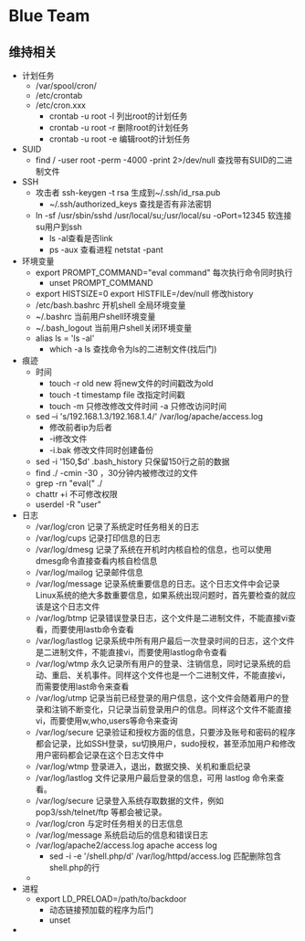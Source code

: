 # Blue Team

## 维持相关

+ 计划任务
  + /var/spool/cron/
  + /etc/crontab
  + /etc/cron.xxx
    + crontab -u root -l 列出root的计划任务
    + crontab -u root -r 删除root的计划任务
    + crontab -u root -e 编辑root的计划任务
+ SUID
  + find / -user root -perm -4000 -print 2>/dev/null  查找带有SUID的二进制文件
+ SSH
  + 攻击者 ssh-keygen -t rsa 生成到~/.ssh/id_rsa.pub
    + ~/.ssh/authorized_keys 查找是否有非法密钥
  + ln -sf /usr/sbin/sshd /usr/local/su;/usr/local/su -oPort=12345 软连接su用户到ssh
    + ls -al查看是否link
    + ps -aux 查看进程 netstat -pant
+ 环境变量
  + export PROMPT_COMMAND="eval command" 每次执行命令同时执行
    + unset PROMPT_COMMAND
  + export HISTSIZE=0
    export HISTFILE=/dev/null 修改history
  + /etc/bash.bashrc  开机shell 全局环境变量
  + ~/.bashrc 当前用户shell环境变量
  + ~/.bash_logout 当前用户shell关闭环境变量
  + alias ls = 'ls -al'
    + which -a ls 查找命令为ls的二进制文件(找后门)
+ 痕迹
  + 时间
    + touch -r old new 将new文件的时间戳改为old
    + touch -t timestamp file 改指定时间戳
    + touch -m 只修改修改文件时间 -a 只修改访问时间
  + sed –i 's/192.168.1.3/192.168.1.4/' /var/log/apache/access.log
    + 修改前者ip为后者
    + -i修改文件
    + -i.bak 修改文件同时创建备份
  + sed -i '150,$d' .bash_history 只保留150行之前的数据
  + find ./ -cmin -30 ，30分钟内被修改过的文件
  + grep -rn "eval(" ./
  + chattr +i 不可修改权限
  + userdel -R "user"
+ 日志
  * /var/log/cron    记录了系统定时任务相关的日志
  * /var/log/cups	记录打印信息的日志
  * /var/log/dmesg	记录了系统在开机时内核自检的信息，也可以使用dmesg命令直接查看内核自检信息
  * /var/log/mailog    记录邮件信息
  * /var/log/message    记录系统重要信息的日志。这个日志文件中会记录Linux系统的绝大多数重要信息，如果系统出现问题时，首先要检查的就应该是这个日志文件
  * /var/log/btmp    记录错误登录日志，这个文件是二进制文件，不能直接vi查看，而要使用lastb命令查看
  * /var/log/lastlog	记录系统中所有用户最后一次登录时间的日志，这个文件是二进制文件，不能直接vi，而要使用lastlog命令查看
  * /var/log/wtmp	永久记录所有用户的登录、注销信息，同时记录系统的启动、重启、关机事件。同样这个文件也是一个二进制文件，不能直接vi，而需要使用last命令来查看
  * /var/log/utmp	记录当前已经登录的用户信息，这个文件会随着用户的登录和注销不断变化，只记录当前登录用户的信息。同样这个文件不能直接vi，而要使用w,who,users等命令来查询
  * /var/log/secure	记录验证和授权方面的信息，只要涉及账号和密码的程序都会记录，比如SSH登录，su切换用户，sudo授权，甚至添加用户和修改用户密码都会记录在这个日志文件中
  * /var/log/wtmp 登录进入，退出，数据交换、关机和重启纪录
  * /var/log/lastlog 文件记录用户最后登录的信息，可用 lastlog 命令来查看。
  * /var/log/secure 记录登入系统存取数据的文件，例如 pop3/ssh/telnet/ftp 等都会被记录。
  * /var/log/cron 与定时任务相关的日志信息
  * /var/log/message 系统启动后的信息和错误日志
  * /var/log/apache2/access.log apache access log
    * sed -i -e '/shell.php/d' /var/log/httpd/access.log 匹配删除包含shell.php的行
  * 
+ 进程
  + export LD_PRELOAD=/path/to/backdoor
    + 动态链接预加载的程序为后门
    + unset
+
